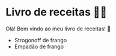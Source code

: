 # Livro de receitas :man_cook:

Olá! Bem vindo ao meu livro de receitas! :wave:

- Strogonoff de frango
- Empadão de frango

